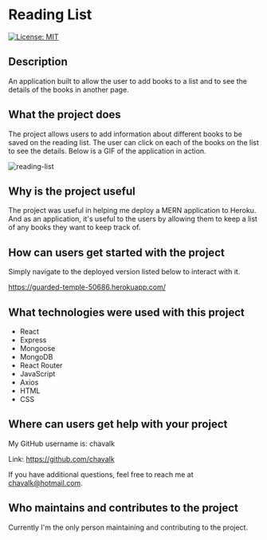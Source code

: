 # Reading List

[![License: MIT](https://img.shields.io/badge/License-MIT-yellow.svg)](https://opensource.org/licenses/MIT)

## Description

An application built to allow the user to add books to a list and to see the details of the books in another page.

## What the project does

The project allows users to add information about different books to be saved on the reading list. The user can click on each of the books on the list to see the details. Below is a GIF of the application in action.

![reading-list](./client/src/images/reading-list.gif)

## Why is the project useful

The project was useful in helping me deploy a MERN application to Heroku. And as an application, it's useful to the users by allowing them to keep a list of any books they want to keep track of.

## How can users get started with the project

Simply navigate to the deployed version listed below to interact with it.

https://guarded-temple-50686.herokuapp.com/

## What technologies were used with this project

* React
* Express
* Mongoose
* MongoDB
* React Router
* JavaScript
* Axios
* HTML
* CSS

## Where can users get help with your project

My GitHub username is: chavalk

Link: https://github.com/chavalk

If you have additional questions, feel free to reach me at chavalk@hotmail.com.

## Who maintains and contributes to the project

Currently I'm the only person maintaining and contributing to the project.